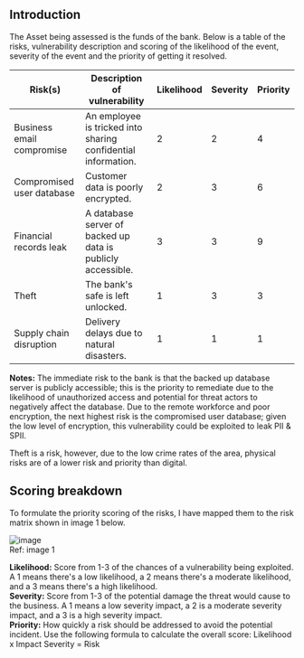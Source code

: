 ## Introduction
The Asset being assessed is the funds of the bank. Below is a table of the risks, vulnerability description and scoring of the likelihood of the event, severity of the event and the priority of getting it resolved.

| Risk(s)                       | Description of vulnerability                                     | Likelihood | Severity | Priority |
|-------------------------------|-------------------------------------------------------------------|------------|----------|----------|
| Business email compromise     | An employee is tricked into sharing confidential information.     | 2          | 2        | 4        |
| Compromised user database    | Customer data is poorly encrypted.                                 | 2          | 3        | 6        |
| Financial records leak       | A database server of backed up data is publicly accessible.        | 3          | 3        | 9        |
| Theft                        | The bank's safe is left unlocked.                                  | 1          | 3        | 3        |
| Supply chain disruption      | Delivery delays due to natural disasters.                          | 1          | 1        | 1        |

**Notes:**
The immediate risk to the bank is that the backed up database server is publicly accessible; this is the priority to remediate due to the likelihood of unauthorized access and potential for threat actors to negatively affect the database. Due to the remote workforce and poor encryption, the next highest risk is the compromised user database; given the low level of encryption, this vulnerability could be exploited to leak PII & SPII.

Theft is a risk, however, due to the low crime rates of the area, physical risks are of a lower risk and priority than digital.

## Scoring breakdown

To formulate the priority scoring of the risks, I have mapped them to the risk matrix shown in image 1 below.  

![image](https://github.com/JustA-Byte/Risk-Lab/assets/161458321/82a5649f-1b7e-45e8-894a-5572bacc79f8)<br>
Ref: image 1

<b>Likelihood:</b> Score from 1-3 of the chances of a vulnerability being exploited. A 1 means there's a low likelihood, a 2 means there's a moderate likelihood, and a 3 means there's a high likelihood.<br>
<b>Severity:</b> Score from 1-3 of the potential damage the threat would cause to the business. A 1 means a low severity impact, a 2 is a moderate severity impact, and a 3 is a high severity impact.<br>
<b>Priority:</b> How quickly a risk should be addressed to avoid the potential incident. Use the following formula to calculate the overall score: Likelihood x Impact Severity = Risk
